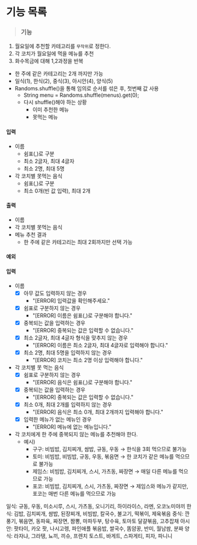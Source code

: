# 기능 목록

> ### 기능
1. 월요일에 추천할 카테고리를 `무작위`로 정한다.
2. 각 코치가 월요일에 먹을 메뉴를 추천
3. 화수목금에 대해 1,2과정을 반복

- 한 주에 같은 카테고리는 2개 까지만 가능
- 일식(1), 한식(2), 중식(3), 아시안(4), 양식(5)
- Randoms.shuffle()을 통해 임의로 순서를 섞은 후, 첫번째 값 사용
  - String menu = Randoms.shuffle(menus).get(0); 
  - 다시 shuffle()해야 하는 상황
    - 이미 추천한 메뉴
    - 못먹는 메뉴


#### 입력
- 이름
  - 쉼표(,)로 구분
  - 최소 2글자, 최대 4글자
  - 최소 2명, 최대 5명
- 각 코치별 못먹는 음식
  - 쉼표(,)로 구분 
  - 최소 0개(빈 값 입력), 최대 2개

#### 출력
- 이름
- 각 코치별 못먹는 음식
- 메뉴 추천 결과
  - 한 주에 같은 카테고리는 최대 2회까지만 선택 가능

#### 예외
#### 입력
  - 이름
    - [x] 아무 값도 입력하지 않는 경우
      - "[ERROR] 입력값을 확인해주세요."
    - [x] 쉼표로 구분하지 않는 경우
      - "[ERROR] 이름은 쉼표(,)로 구분해야 합니다."
    - [x] 중복되는 값을 입력하는 경우
      - "[ERROR] 중복되는 값은 입력할 수 없습니다."
    - [x] 최소 2글자, 최대 4글자 형식을 맞추지 않는 경우
      - "[ERROR] 이름은 최소 2글자, 최대 4글자로 입력해야 합니다." 
    - [x] 최소 2명, 최대 5명을 입력하지 않는 경우
      - "[ERROR] 코치는 최소 2명 이상 입력해야 합니다."
  - 각 코치별 못 먹는 음식
    - [x] 쉼표로 구분하지 않는 경우
      - "[ERROR] 음식은 쉼표(,)로 구분해야 합니다."
    - [x] 중복되는 값을 입력하는 경우
      - "[ERROR] 중복되는 값은 입력할 수 없습니다."
    - [x] 최소 0개, 최대 2개를 입력하지 않는 경우
      - "[ERROR] 음식은 최소 0개, 최대 2개까지 입력해야 합니다."
    - [x] 입력한 메뉴가 없는 메뉴인 경우
      - "[ERROR] 메뉴에 없는 메뉴입니다."

    
- 각 코치에게 한 주에 중복되지 않는 메뉴를 추천해야 한다.
    - 예시)
        - 구구: 비빔밥, 김치찌개, 쌈밥, 규동, 우동 → 한식을 3회 먹으므로 불가능
        - 토미: 비빔밥, 비빔밥, 규동, 우동, 볶음면 → 한 코치가 같은 메뉴를 먹으므로 불가능
        - 제임스: 비빔밥, 김치찌개, 스시, 가츠동, 짜장면 → 매일 다른 메뉴를 먹으므로 가능
        - 포코: 비빔밥, 김치찌개, 스시, 가츠동, 짜장면 → 제임스와 메뉴가 같지만, 포코는 매번 다른 메뉴를 먹으므로 가능

일식: 규동, 우동, 미소시루, 스시, 가츠동, 오니기리, 하이라이스, 라멘, 오코노미야끼
한식: 김밥, 김치찌개, 쌈밥, 된장찌개, 비빔밥, 칼국수, 불고기, 떡볶이, 제육볶음
중식: 깐풍기, 볶음면, 동파육, 짜장면, 짬뽕, 마파두부, 탕수육, 토마토 달걀볶음, 고추잡채
아시안: 팟타이, 카오 팟, 나시고렝, 파인애플 볶음밥, 쌀국수, 똠얌꿍, 반미, 월남쌈, 분짜
양식: 라자냐, 그라탱, 뇨끼, 끼슈, 프렌치 토스트, 바게트, 스파게티, 피자, 파니니